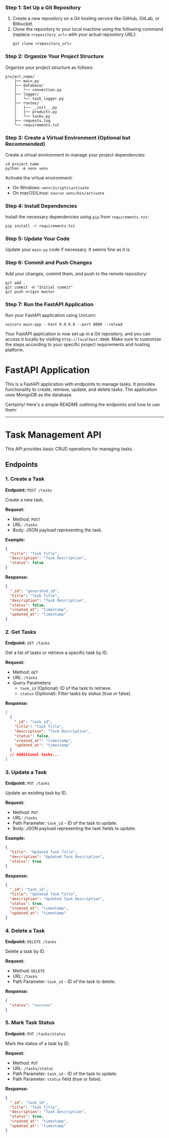 ### Step 1: Set Up a Git Repository

1. Create a new repository on a Git hosting service like GitHub, GitLab, or Bitbucket.
2. Clone the repository to your local machine using the following command (replace `<repository_url>` with your actual repository URL):
   ```
   git clone <repository_url>
   ```

### Step 2: Organize Your Project Structure

Organize your project structure as follows:

```
project_name/
    ├── main.py
    ├── database/
    │   └── connection.py
    ├── logger/
    │   └── task_logger.py
    ├── routes/
    │   ├── __init__.py
    │   ├── products.py
    │   └── tasks.py
    ├── requests.log
    └── requirements.txt
```

### Step 3: Create a Virtual Environment (Optional but Recommended)

Create a virtual environment to manage your project dependencies:

```
cd project_name
python -m venv venv
```

Activate the virtual environment:

- On Windows: `venv\Scripts\activate`
- On macOS/Linux: `source venv/bin/activate`

### Step 4: Install Dependencies

Install the necessary dependencies using `pip` from `requirements.txt`:

```
pip install -r requirements.txt
```

### Step 5: Update Your Code

Update your `main.py` code if necessary. It seems fine as it is.

### Step 6: Commit and Push Changes

Add your changes, commit them, and push to the remote repository:

```
git add .
git commit -m "Initial commit"
git push origin master
```

### Step 7: Run the FastAPI Application

Run your FastAPI application using Uvicorn:

```
uvicorn main:app --host 0.0.0.0 --port 8000 --reload
```

Your FastAPI application is now set up in a Git repository, and you can access it locally by visiting `http://localhost:8000`. Make sure to customize the steps according to your specific project requirements and hosting platform.

# FastAPI Application

This is a FastAPI application with endpoints to manage tasks. It provides functionality to create, retrieve, update, and delete tasks. The application uses MongoDB as the database.

Certainly! Here's a simple README outlining the endpoints and how to use them:

---

# Task Management API

This API provides basic CRUD operations for managing tasks.

## Endpoints

### 1. Create a Task

**Endpoint:** `POST /tasks`

Create a new task.

**Request:**

- Method: `POST`
- URL: `/tasks`
- Body: JSON payload representing the task.

**Example:**

```json
{
  "title": "Task Title",
  "description": "Task Description",
  "status": false
}
```

**Response:**

```json
{
  "_id": "generated_id",
  "title": "Task Title",
  "description": "Task Description",
  "status": false,
  "created_at": "timestamp",
  "updated_at": "timestamp"
}
```

### 2. Get Tasks

**Endpoint:** `GET /tasks`

Get a list of tasks or retrieve a specific task by ID.

**Request:**

- Method: `GET`
- URL: `/tasks`
- Query Parameters:
  - `task_id` (Optional): ID of the task to retrieve.
  - `status` (Optional): Filter tasks by status (true or false).

**Response:**

```json
[
  {
    "_id": "task_id",
    "title": "Task Title",
    "description": "Task Description",
    "status": false,
    "created_at": "timestamp",
    "updated_at": "timestamp"
  }
  // Additional tasks...
]
```

### 3. Update a Task

**Endpoint:** `PUT /tasks`

Update an existing task by ID.

**Request:**

- Method: `PUT`
- URL: `/tasks`
- Path Parameter: `task_id` - ID of the task to update.
- Body: JSON payload representing the task fields to update.

**Example:**

```json
{
  "title": "Updated Task Title",
  "description": "Updated Task Description",
  "status": true
}
```

**Response:**

```json
{
  "_id": "task_id",
  "title": "Updated Task Title",
  "description": "Updated Task Description",
  "status": true,
  "created_at": "timestamp",
  "updated_at": "timestamp"
}
```

### 4. Delete a Task

**Endpoint:** `DELETE /tasks`

Delete a task by ID.

**Request:**

- Method: `DELETE`
- URL: `/tasks`
- Path Parameter: `task_id` - ID of the task to delete.

**Response:**

```json
{
  "status": "success"
}
```

### 5. Mark Task Status

**Endpoint:** `PUT /tasks/status`

Mark the status of a task by ID.

**Request:**

- Method: `PUT`
- URL: `/tasks/status`
- Path Parameter: `task_id` - ID of the task to update.
- Path Parameter: `status` field (true or false).

**Response:**

```json
{
  "_id": "task_id",
  "title": "Task Title",
  "description": "Task Description",
  "status": true,
  "created_at": "timestamp",
  "updated_at": "timestamp"
}
```
